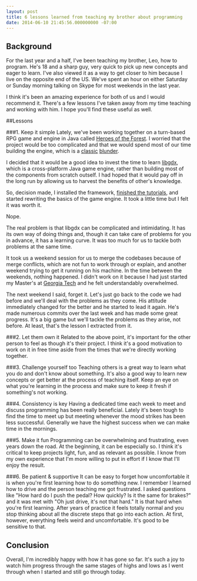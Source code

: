 ```yaml
---
layout: post
title: 6 lessons learned from teaching my brother about programming
date: 2014-06-10 21:45:56.000000000 -07:00
---
```

## Background
For the last year and a half, I've been teaching my  brother, Leo, how to program. He's 18 and a sharp guy, very quick to pick up new concepts and eager to learn. I've also viewed it as a way to get closer to him because I live on the opposite end of the US. We've spent an hour on either Saturday or Sunday morning talking on Skype for most weekends in the last year.

I think it's been an amazing experience for both of us and I would recommend it. There's a few lessons I've taken away from my time teaching and working with him. I hope you'll find these useful as well.


##Lessons

###1. Keep it simple
Lately, we've been working together on a turn-based RPG game and engine in Java called [Heroes of the Forest](https://github.com/Boredgamer/HeroesOfTheForest). I worried that the project would be too complicated and that we would spend most of our time building the engine, which is a [classic](http://scientificninja.com/blog/write-games-not-engines) [blunder](http://www.altdev.co/2011/12/17/why-on-earth-would-we-write-our-own-game-engine/). 

I decided that it would be a good idea to invest the time to learn [libgdx](http://libgdx.badlogicgames.com/), which is a cross-platform Java game engine, rather than building most of the components from scratch outself. I had hoped that it would pay off in the long run by allowing us to harvest the benefits of other's knowledge. 

So, decision made, I installed the framework, [finished the tutorials](https://github.com/kevinlondon/java-libgdx-drop-example), and started rewriting the basics of the game engine. It took a little time but I felt it was worth it.

Nope.

The real problem is that libgdx can be complicated and intimidating. It has its own way of doing things and, though it can take care of problems for you in advance, it has a learning curve. It was too much for us to tackle both problems at the same time. 

It took us a weekend session for us to merge the codebases because of merge conflicts, which are not fun to work through or explain, and another weekend trying to get it running on his machine. In the time between the weekends, nothing happened. I didn't work on it because I had just started my Master's at [Georgia Tech](http://www.omscs.gatech.edu/) and he felt understandably overwhelmed.

The next weekend I said, forget it. Let's just go back to the code we had before and we'll deal with the problems as they come. His attitude immediately changed for the better and he started to lead it again. He's made numerous commits over the last week and has made some great progress. It's a big game but we'll tackle the problems as they arise, not before. At least, that's the lesson I extracted from it.

###2. Let them own it
Related to the above point, it's important for the other person to feel as though it's their project. I think it's a good motivation to work on it in free time aside from the times that we're directly working together.

###3. Challenge yourself too
Teaching others is a great way to learn what you do and don't know about something. It's also a good way to learn new concepts or get better at the process of teaching itself. Keep an eye on what you're learning in the process and make sure to keep it fresh if something's not working.

###4. Consistency is key
Having a dedicated time each week to meet and discuss programming has been really beneficial. Lately it's been tough to find the time to meet up but meeting whenever the mood strikes has been less successful. Generally we have the highest success when we can make time in the mornings.

###5. Make it fun
Programming can be overwhelming and frustrating, even years down the road. At the beginning, it can be especially so. I think it's critical to keep projects light, fun, and as relevant as possible. I know from my own experience that I'm more willing to put in effort if I know that I'll enjoy the result.

###6. Be patient & supportive
It can be easy to forget how uncomfortable it is when you're first learning how to do something new. I remember I learned how to drive and the person teaching me got frustrated. I asked questions like "How hard do I push the pedal? How quickly? Is it the same for brakes?" and it was met with "Oh just drive, it's not that hard."  It is that hard when you're first learning. After years of practice it feels totally normal and you stop thinking about all the discrete steps that go into each action. At first, however, everything feels weird and uncomfortable. It's good to be sensitive to that.

## Conclusion
Overall, I'm incredibly happy with how it has gone so far. It's such a joy to watch him progress through the same stages of highs and lows as I went through when I started and still go through today.
